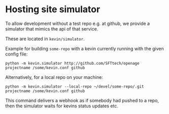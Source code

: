 Hosting site simulator
======================


To allow development without a test repo e.g. at github,
we provide a simulator that mimics the api of that service.

These are located in `kevin/simulator`.


Example for building `some-repo` with a kevin currently running with
the given config file:

```
python -m kevin.simulator http://github.com/SFTtech/openage projectname /some/kevin.conf github
```

Alternatively, for a local repo on your machine:

```
python -m kevin.simulator --local-repo ~/devel/some-repo/.git projectname /some/kevin.conf github
```


This command delivers a webhook as if somebody had pushed to a repo,
then the simulator waits for kevins status updates etc.
